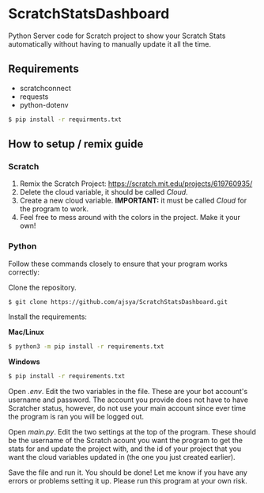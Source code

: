 # ScratchStatsDashboard
Python Server code for Scratch project to show your Scratch Stats automatically without having to manually update it all the time.

## Requirements
- scratchconnect
- requests
- python-dotenv

```bash
$ pip install -r requirments.txt
```

## How to setup / remix guide
### Scratch
1. Remix the Scratch Project: https://scratch.mit.edu/projects/619760935/
2. Delete the cloud variable, it should be called _Cloud_.
3. Create a new cloud variable. **IMPORTANT:** it must be called _Cloud_ for the program to work.
4. Feel free to mess around with the colors in the project. Make it your own!

### Python
Follow these commands closely to ensure that your program works correctly:

Clone the repository.
```bash
$ git clone https://github.com/ajsya/ScratchStatsDashboard.git
```

Install the requirements:

**Mac/Linux**
```bash
$ python3 -m pip install -r requirements.txt
```
**Windows**
```bash
$ pip install -r requirements.txt
```

Open _.env_. Edit the two variables in the file. These are your bot account's username and password. The account you provide does not have to have Scratcher status, however, do not use your main account since ever time the program is ran you will be logged out.

Open _main.py_. Edit the two settings at the top of the program. These should be the username of the Scratch acount you want the program to get the stats for and update the project with, and the id of your project that you want the cloud variables updated in (the one you just created earlier).

Save the file and run it. You should be done! Let me know if you have any errors or problems setting it up. Please run this program at your own risk.
